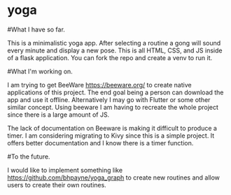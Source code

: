 # yoga
#What I have so far.

This is a minimalistic yoga app. After selecting a routine a gong will sound every minute and display a new pose.
This is all HTML, CSS, and JS inside of a flask application. 
You can fork the repo and create a venv to run it. 

#What I'm working on.

I am trying to get BeeWare https://beeware.org/ to create native applications of this project. The end goal being a person can download the app and use it offline. 
Alternatively I may go with Flutter or some other similar concept.
Using beeware I am having to recreate the whole project since there is a large amount of JS.

The lack of documentation on Beeware is making it difficult to produce a timer.
I am considering migrating to Kivy since this is a simple project. It offers better documentation and I know there is a timer function.

#To the future.

I would like to implement something like https://github.com/bhpayne/yoga_graph to create new routines and allow users to create their own routines.
